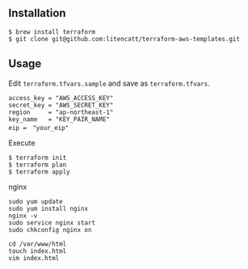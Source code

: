 ## Installation
```
$ brew install terraform
$ git clone git@github.com:litencatt/terraform-aws-templates.git
```

## Usage
Edit `terraform.tfvars.sample` and save as `terraform.tfvars`.
```
access_key = "AWS_ACCESS_KEY"
secret_key = "AWS_SECRET_KEY"
region     = "ap-northeast-1"
key_name   = "KEY_PAIR_NAME"
eip =　"your_eip"
```

Execute
```
$ terraform init
$ terraform plan
$ terraform apply
```
nginx
```
sudo yum update
sudo yum install nginx
nginx -v
sudo service nginx start
sudo chkconfig nginx on

cd /var/www/html
touch index.html
vim index.html


```